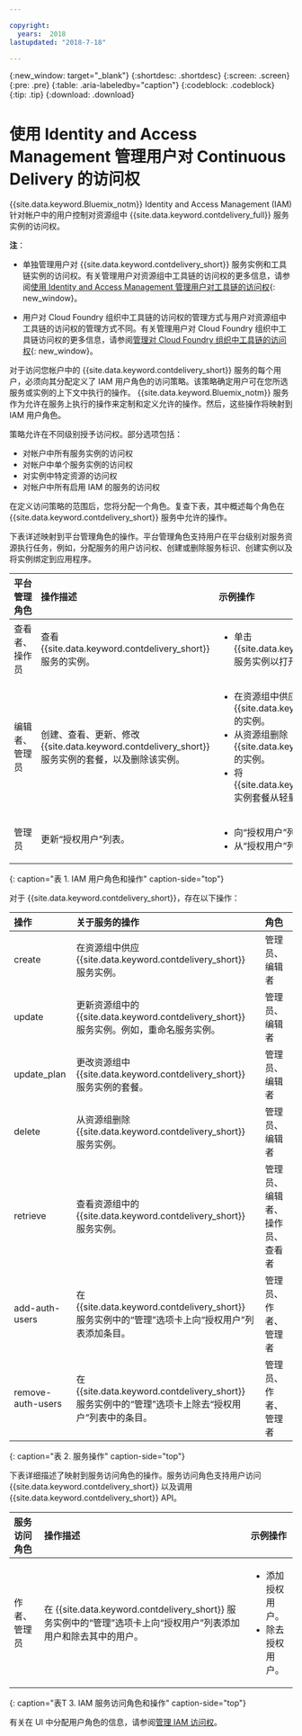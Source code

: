 ```yaml
---

copyright:
  years:  2018
lastupdated: "2018-7-18"

---
```


{:new_window: target="_blank"}
{:shortdesc: .shortdesc}
{:screen: .screen}
{:pre: .pre}
{:table: .aria-labeledby="caption"}
{:codeblock: .codeblock}
{:tip: .tip}
{:download: .download}


# 使用 Identity and Access Management 管理用户对 Continuous Delivery 的访问权

{{site.data.keyword.Bluemix_notm}} Identity and Access Management (IAM) 针对帐户中的用户控制对资源组中 {{site.data.keyword.contdelivery_full}} 服务实例的访问权。 

**注**： 

* 单独管理用户对 {{site.data.keyword.contdelivery_short}} 服务实例和工具链实例的访问权。有关管理用户对资源组中工具链的访问权的更多信息，请参阅[使用 Identity and Access Management 管理用户对工具链的访问权](/docs/services/ContinuousDelivery/toolchains_iam_security.html){: new_window}。

* 用户对 Cloud Foundry 组织中工具链的访问权的管理方式与用户对资源组中工具链的访问权的管理方式不同。有关管理用户对 Cloud Foundry 组织中工具链访问权的更多信息，请参阅[管理对 Cloud Foundry 组织中工具链的访问权](/docs/services/ContinuousDelivery/toolchains_using.html#managing_access_orgs){: new_window}。

对于访问您帐户中的 {{site.data.keyword.contdelivery_short}} 服务的每个用户，必须向其分配定义了 IAM 用户角色的访问策略。该策略确定用户可在您所选服务或实例的上下文中执行的操作。
{{site.data.keyword.Bluemix_notm}} 服务作为允许在服务上执行的操作来定制和定义允许的操作。然后，这些操作将映射到 IAM 用户角色。

策略允许在不同级别授予访问权。部分选项包括： 

* 对帐户中所有服务实例的访问权
* 对帐户中单个服务实例的访问权
* 对实例中特定资源的访问权
* 对帐户中所有启用 IAM 的服务的访问权

在定义访问策略的范围后，您将分配一个角色。复查下表，其中概述每个角色在 {{site.data.keyword.contdelivery_short}} 服务中允许的操作。

下表详述映射到平台管理角色的操作。平台管理角色支持用户在平台级别对服务资源执行任务，例如，分配服务的用户访问权、创建或删除服务标识、创建实例以及将实例绑定到应用程序。

|平台管理角色|操作描述|示例操作|
|:-----------------|:-----------------|:-----------------|
|查看者、操作员|查看 {{site.data.keyword.contdelivery_short}} 服务的实例。| <ul><li>单击 {{site.data.keyword.contdelivery_short}} 服务实例以打开其仪表板。</li>|</ul>
|编辑者、管理员|创建、查看、更新、修改 {{site.data.keyword.contdelivery_short}} 服务实例的套餐，以及删除该实例。|<ul><li>在资源组中供应 {{site.data.keyword.contdelivery_short}} 的实例。</li><li>从资源组删除 {{site.data.keyword.contdelivery_short}} 的实例。</li><li>将 {{site.data.keyword.contdelivery_short}} 实例套餐从轻量更改为专业。</li></ul> |
|管理员|更新“授权用户”列表。| <ul><li>向“授权用户”列表添加用户。</li><li>从“授权用户”列表除去用户。</li></ul> |
{: caption="表 1. IAM 用户角色和操作" caption-side="top"}

 对于 {{site.data.keyword.contdelivery_short}}，存在以下操作：

|操作|关于服务的操作|角色
|:-----------------|:-----------------|:--------------|
| create |在资源组中供应 {{site.data.keyword.contdelivery_short}} 服务实例。|管理员、编辑者 |
| update |更新资源组中的 {{site.data.keyword.contdelivery_short}} 服务实例。例如，重命名服务实例。|管理员、编辑者 |
| update_plan |更改资源组中 {{site.data.keyword.contdelivery_short}} 服务实例的套餐。|管理员、编辑者 |
| delete |从资源组删除 {{site.data.keyword.contdelivery_short}} 服务实例。|管理员、编辑者 |
| retrieve |查看资源组中的 {{site.data.keyword.contdelivery_short}} 服务实例。|管理员、编辑者、操作员、查看者|
| add-auth-users |在 {{site.data.keyword.contdelivery_short}} 服务实例中的“管理”选项卡上向“授权用户”列表添加条目。|管理员、作者、管理者|
| remove-auth-users |在 {{site.data.keyword.contdelivery_short}} 服务实例中的“管理”选项卡上除去“授权用户”列表中的条目。|管理员、作者、管理者|
{: caption="表 2. 服务操作" caption-side="top"}

下表详细描述了映射到服务访问角色的操作。服务访问角色支持用户访问 {{site.data.keyword.contdelivery_short}} 以及调用 {{site.data.keyword.contdelivery_short}} API。

|服务访问角色 |操作描述|示例操作|
|:-----------------|:-----------------|:-----------------|
|作者、管理员|在 {{site.data.keyword.contdelivery_short}} 服务实例中的“管理”选项卡上向“授权用户”列表添加用户和除去其中的用户。| <ul><li>添加授权用户。</li><li>除去授权用户。</li></ul>|
{: caption="表T 3. IAM 服务访问角色和操作" caption-side="top"}

有关在 UI 中分配用户角色的信息，请参阅[管理 IAM 访问权](/docs/iam/mngiam.html#iammanidaccser)。

<!--This link is not live in production yet. Use https://console.bluemix.net/docs/iam/iamusermanage.html#iamusermanage until the link above is available in production.-->
